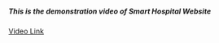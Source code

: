 ##### This is the demonstration video of Smart Hospital Website
[Video Link](https://drive.google.com/file/d/1MLhXpvHSssvoznFmWWNr0P-RT_SMJ62a/view?usp=drive_link)
